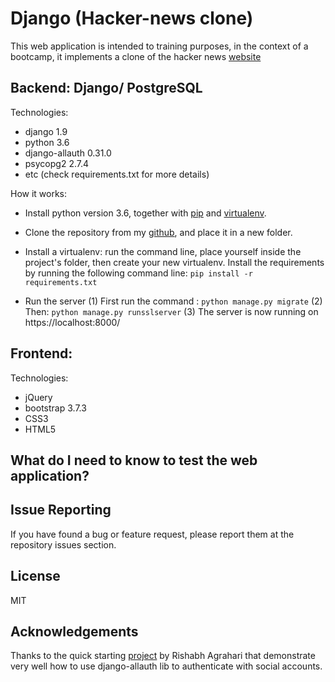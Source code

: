 # Django (Hacker-news clone)
This web application is intended to training purposes, in the context of a bootcamp, it implements a clone of the hacker news [website](https://news.ycombinator.com/)

## Backend: Django/ PostgreSQL

Technologies:
- django 1.9
- python 3.6
- django-allauth 0.31.0
- psycopg2 2.7.4
- etc (check requirements.txt for more details)

How it works:

- Install python version 3.6, together with [pip](https://pip.pypa.io/en/stable/installing/) and [virtualenv](https://virtualenv.pypa.io/en/stable/installation/).
- Clone the repository from my [github](https://github.com/Mehdi6/bootcamp-hackernews), and place it in a new folder.
- Install a virtualenv:
    run the command line, place yourself inside the project's folder, then create your new virtualenv.
    Install the requirements by running the following command line: `pip install -r requirements.txt`

- Run the server
(1) First run the command : `python manage.py migrate`
(2) Then: `python manage.py runsslserver`
(3) The server is now running on https://localhost:8000/

## Frontend:

Technologies:

- jQuery
- bootstrap 3.7.3
- CSS3
- HTML5

## What do I need to know to test the web application?

## Issue Reporting

If you have found a bug or feature request, please report them at the repository issues section.

## License

MIT

## Acknowledgements

Thanks to the quick starting [project](https://github.com/pyaf/allauthproject) by Rishabh Agrahari that demonstrate very well how to use django-allauth lib to authenticate with social accounts.